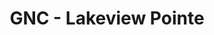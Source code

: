 ---
title: "GNC - Lakeview Pointe"
url: /osage-beach/gnc-lakeview-pointe/
shop: Nahrungsergänzung
---